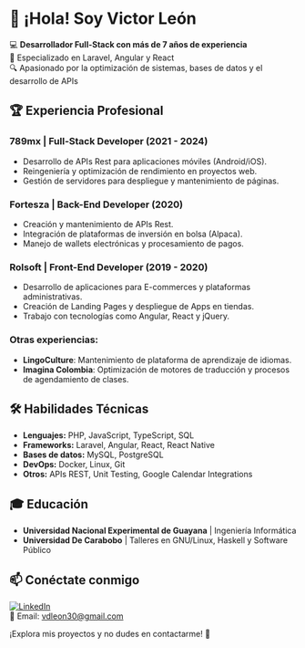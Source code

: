 # 👋 ¡Hola! Soy Victor León

💻 **Desarrollador Full-Stack con más de 7 años de experiencia**  
🚀 Especializado en Laravel, Angular y React  
🔍 Apasionado por la optimización de sistemas, bases de datos y el desarrollo de APIs

## 🏆 **Experiencia Profesional**
### 789mx | **Full-Stack Developer** (2021 - 2024)
- Desarrollo de APIs Rest para aplicaciones móviles (Android/iOS).
- Reingeniería y optimización de rendimiento en proyectos web.
- Gestión de servidores para despliegue y mantenimiento de páginas.

### Fortesza | **Back-End Developer** (2020)
- Creación y mantenimiento de APIs Rest.
- Integración de plataformas de inversión en bolsa (Alpaca).
- Manejo de wallets electrónicas y procesamiento de pagos.

### Rolsoft | **Front-End Developer** (2019 - 2020)
- Desarrollo de aplicaciones para E-commerces y plataformas administrativas.
- Creación de Landing Pages y despliegue de Apps en tiendas.
- Trabajo con tecnologías como Angular, React y jQuery.

### Otras experiencias:  
- **LingoCulture**: Mantenimiento de plataforma de aprendizaje de idiomas.  
- **Imagina Colombia**: Optimización de motores de traducción y procesos de agendamiento de clases.

## 🛠️ **Habilidades Técnicas**
- **Lenguajes:** PHP, JavaScript, TypeScript, SQL
- **Frameworks:** Laravel, Angular, React, React Native
- **Bases de datos:** MySQL, PostgreSQL
- **DevOps:** Docker, Linux, Git
- **Otros:** APIs REST, Unit Testing, Google Calendar Integrations

## 🎓 **Educación**
- **Universidad Nacional Experimental de Guayana** | Ingeniería Informática  
- **Universidad De Carabobo** | Talleres en GNU/Linux, Haskell y Software Público  

## 📫 **Conéctate conmigo**
[![LinkedIn](https://img.shields.io/badge/LinkedIn-Victor%20León-blue?style=flat&logo=linkedin)](https://www.linkedin.com/in/victor-león)  
📧 Email: vdleon30@gmail.com  

¡Explora mis proyectos y no dudes en contactarme! 🚀
